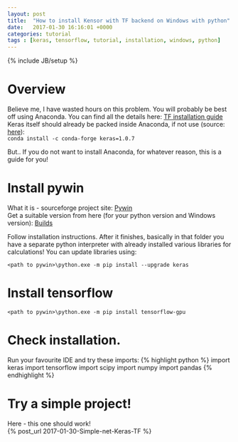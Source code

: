 ```yaml
---
layout: post
title:  "How to install Kensor with TF backend on Windows with python"
date:   2017-01-30 16:16:01 +0000
categories: tutorial
tags : [keras, tensorflow, tutorial, installation, windows, python]
---
```

{% include JB/setup %}

# Overview
Believe me, I have wasted hours on this problem. You will probably be best off using Anaconda. You can find all the details here:
<a href="https://github.com/tensorflow/tensorFlow/blob/master/tensorflow/g3doc/get_started/os_setup.md">TF installation guide</a> <br>
Keras itself should already be packed inside Anaconda, if not use (source: <a href="https://anaconda.org/conda-forge/keras">here</a>):<br>
`conda install -c conda-forge keras=1.0.7` <br>


But.. If you do not want to install Anaconda, for whatever reason, this is a guide for you!

# Install pywin
What it is - sourceforge project site: <a href="https://sourceforge.net/projects/pywin32/">Pywin</a><br>
Get a suitable version from here (for your python version and Windows version): <a href="https://sourceforge.net/projects/pywin32/files/pywin32/Build%20220/">Builds</a>


Follow installation instructions. After it finishes, basically in that folder you have a separate python interpreter with already installed various libraries for calculations!
You can update libraries using:

`<path to pywin>\python.exe -m pip install --upgrade keras`


# Install tensorflow
`<path to pywin>\python.exe -m pip install tensorflow-gpu`

# Check installation.
Run your favourite IDE and try these imports:
{% highlight python %}
import keras
import tensorflow
import scipy
import numpy
import pandas
{% endhighlight %}

# Try a simple project!
Here - this one should work! <br>
{% post_url 2017-01-30-Simple-net-Keras-TF %}